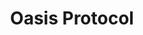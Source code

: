 ---
blog: https://medium.com/oasis-protocol-project
git: https://github.com/oasislabs
logohandle: oasis-protocol
sort: oasis-protocol
title: Oasis Protocol
twitter: https://x.com/Oasis_Protocol
website: https://www.oasis-protocol.org/
---